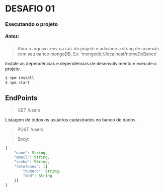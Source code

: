 # DESAFIO 01

### Executando o projeto

##### Antes:
> Abra o arquivo .env na raiz do projeto e adicione a string de conexão com seu banco mongoDB, Ex: 'mongodb://localhost/nomeDoBanco'


Instale as dependências e dependências de desenvolvimento e execute o projeto.

```javascript
$ npm install
$ npm start
```

## EndPoints

> GET /users

Listagem de todos os usuários cadastrados no banco de dados.



> POST /users

>Body:
```javascript
{
    "name": String,
    "email": String,
    "senha": String,
    "telefones": [{
        "numero": String,
        "ddd": String
    }]
}
```


